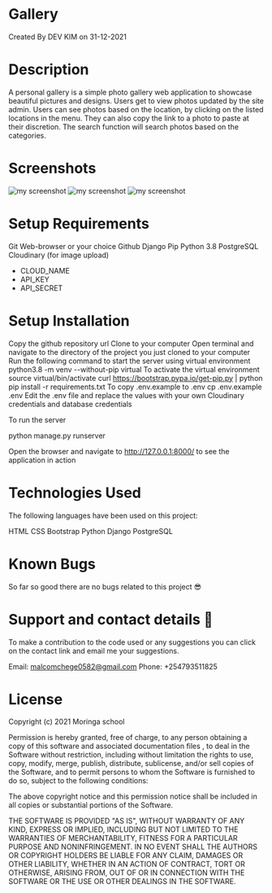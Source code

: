 # Gallery
Created By DEV KIM on 31-12-2021
# Description
A personal gallery is a simple photo gallery web application to showcase beautiful pictures and designs. Users get to view photos updated by the site admin. Users can see photos based on the location, by clicking on the listed locations in the menu. They can also copy the link to a photo to paste at their discretion. The search function will search photos based on the categories.
# Screenshots

![my screenshot](https://media-exp1.licdn.com/dms/image/C4E22AQEDVEPoAmNJtA/feedshare-shrink_800/0/1641826249925?e=1644451200&v=beta&t=cYhOEOSmiabqtjcn-_AT3UR8iFV1zxKf0Lma4mPS0X4)
![my screenshot](https://media-exp1.licdn.com/dms/image/C4E22AQGZ7PKe1QsK4g/feedshare-shrink_800/0/1641826284441?e=1644451200&v=beta&t=Yrq-wUThLH_0V7NQRKM2kflNJ5hGuv2s4YUSWKQwPLg)
![my screenshot](https://media-exp1.licdn.com/dms/image/C4E22AQFGbh-_rJ6TFw/feedshare-shrink_800/0/1641826310224?e=1644451200&v=beta&t=t5e8wCzwv1MxP2AtOTfmiySwa7nLyJTeGZjT4gFDT0k)

# Setup Requirements
Git
Web-browser or your choice
Github
Django
Pip
Python 3.8
PostgreSQL
Cloudinary (for image upload)
   - CLOUD_NAME 
   - API_KEY
   - API_SECRET
# Setup Installation
Copy the github repository url
Clone to your computer
Open terminal and navigate to the directory of the project you just cloned to your computer
Run the following command to start the server using virtual environment
python3.8 -m venv --without-pip virtual
To activate the virtual environment
source virtual/bin/activate
curl https://bootstrap.pypa.io/get-pip.py | python
pip install -r requirements.txt
To copy .env.example to .env
cp .env.example .env
Edit the .env file and replace the values with your own Cloudinary credentials and database credentials

To run the server

python manage.py runserver

Open the browser and navigate to http://127.0.0.1:8000/ to see the application in action
# Technologies Used
The following languages have been used on this project:

HTML
CSS
Bootstrap
Python
Django
PostgreSQL

# Known Bugs
So far so good there are no bugs related to this project 😎

# Support and contact details 🙂
To make a contribution to the code used or any suggestions you can click on the contact link and email me your suggestions.

Email: malcomchege0582@gmail.com
Phone: +254793511825
# License
Copyright (c) 2021 Moringa school

Permission is hereby granted, free of charge, to any person obtaining a copy of this software and associated documentation files , to deal in the Software without restriction, including without limitation the rights to use, copy, modify, merge, publish, distribute, sublicense, and/or sell copies of the Software, and to permit persons to whom the Software is furnished to do so, subject to the following conditions:

The above copyright notice and this permission notice shall be included in all copies or substantial portions of the Software.

THE SOFTWARE IS PROVIDED "AS IS", WITHOUT WARRANTY OF ANY KIND, EXPRESS OR IMPLIED, INCLUDING BUT NOT LIMITED TO THE WARRANTIES OF MERCHANTABILITY, FITNESS FOR A PARTICULAR PURPOSE AND NONINFRINGEMENT. IN NO EVENT SHALL THE AUTHORS OR COPYRIGHT HOLDERS BE LIABLE FOR ANY CLAIM, DAMAGES OR OTHER LIABILITY, WHETHER IN AN ACTION OF CONTRACT, TORT OR OTHERWISE, ARISING FROM, OUT OF OR IN CONNECTION WITH THE SOFTWARE OR THE USE OR OTHER DEALINGS IN THE SOFTWARE.
